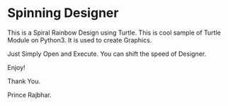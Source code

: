# Spinning Designer

This is a Spiral Rainbow Design using Turtle.
This is cool sample of Turtle Module on Python3.
It is used to create Graphics.

Just Simply Open and Execute.
You can shift the speed of Designer.

Enjoy!

Thank You.

Prince Rajbhar.
